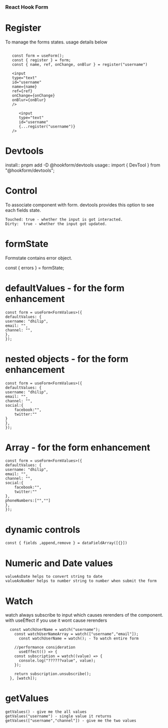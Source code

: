 ### React Hook Form

# Register

To manage the forms states. usage details below

```import { useForm } from "react-hook-form";

   const form = useForm();
   const { register } = form;
   const { name, ref, onChange, onBlur } = register("username")

   <input
   type="text"
   id="username"
   name={name}
   ref={ref}
   onChange={onChange}
   onBlur={onBlur}
   />

      <input
      type="text"
      id="username"
      {...register("username")}
   />
```

# Devtools

install::
pnpm add -D @hookform/devtools
usage::
import { DevTool } from "@hookform/devtools";

# Control

To associate component with form. devtools provides this option to see each fields state.

```
Touched: true - whether the input is got interacted.
Dirty:	true - whether the input got updated.
```

# formState

Formstate contains error object.

const { errors } = formState;

# defaultValues - for the form enhancement

```
const form = useForm<FormValues>({
defaultValues: {
username: "dhilip",
email: "",
channel: "",
},
});
```

# nested objects - for the form enhancement

```
const form = useForm<FormValues>({
defaultValues: {
username: "dhilip",
email: "",
channel: "",
social:{
    facebook:"",
    twitter:""
}
},
});
```

# Array - for the form enhancement

```
const form = useForm<FormValues>({
defaultValues: {
username: "dhilip",
email: "",
channel: "",
social:{
    facebook:"",
    twitter:""
},
phoneNumbers:["",""]
},
});
```

# dynamic controls

```
const { fields ,append,remove } = dataFieldArray([{}])
```

# Numeric and Date values

```
valueAsDate helps to convert string to date
valueAsNumber helps to number string to number when submit the form
```

# Watch

watch always subscribe to input which causes rerenders of the component.
with useEffect if you use it wont cause rerenders

```
  const watchUserName = watch("username");
    const watchUserNameArray = watch(["username","email"]);
      const watchUserName = watch(); - To watch entire form

    //performance consideration
      useEffect(() => {
    const subscription = watch((value) => {
      console.log("??????value", value);
    });

    return subscription.unsubscribe();
  }, [watch]);

```

# getValues

```
getValues() - give me the all values
getValues("username") - single value it returns
getValues(["username","channel"]) - give me the two values
```
